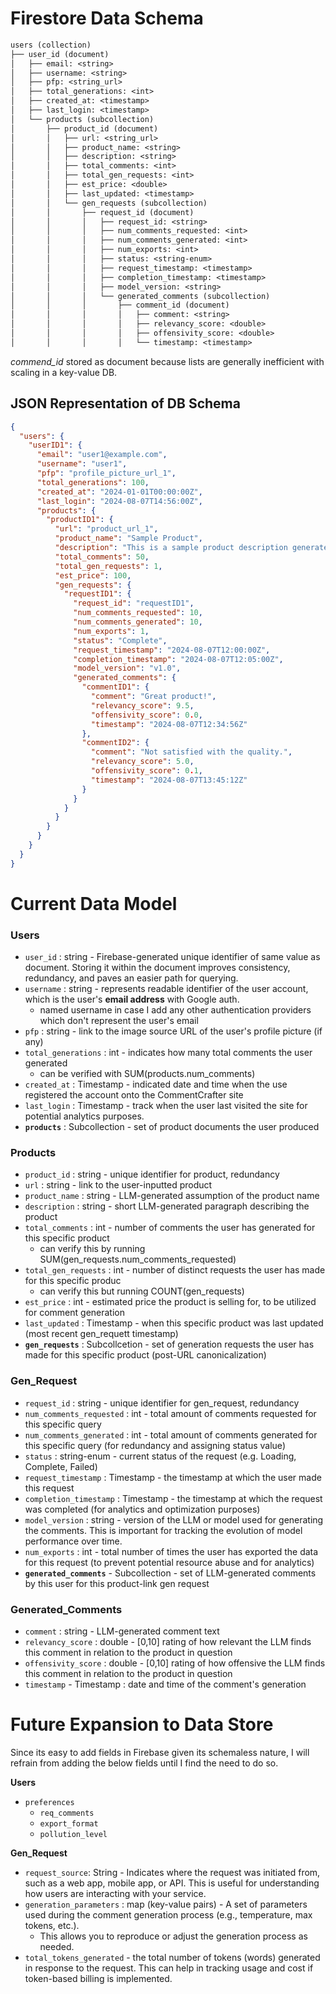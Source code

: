 # Firestore Data Schema

```lisp
users (collection)
├── user_id (document)
│   ├── email: <string>
│   ├── username: <string>
│   ├── pfp: <string_url>
│   ├── total_generations: <int>
│   ├── created_at: <timestamp>
│   ├── last_login: <timestamp>
│   └── products (subcollection)
│       ├── product_id (document)
│       │   ├── url: <string_url>
│       │   ├── product_name: <string>
│       │   ├── description: <string>
│       │   ├── total_comments: <int>
│       │   ├── total_gen_requests: <int>
│       │   ├── est_price: <double>
│       │   ├── last_updated: <timestamp>
│       │   └── gen_requests (subcollection)
│       │       ├── request_id (document)
│       │       │   ├── request_id: <string>
│       │       │   ├── num_comments_requested: <int>
│       │       │   ├── num_comments_generated: <int>
│       │       │   ├── num_exports: <int>
│       │       │   ├── status: <string-enum>
│       │       │   ├── request_timestamp: <timestamp>
│       │       │   ├── completion_timestamp: <timestamp>
│       │       │   ├── model_version: <string>
│       │       │   └── generated_comments (subcollection)
│       │       │       ├── comment_id (document)
│       │       │       │   ├── comment: <string>
│       │       │       │   ├── relevancy_score: <double>
│       │       │       │   ├── offensivity_score: <double>
│       │       │       │   └── timestamp: <timestamp>
```

_commend_id_ stored as document because lists are generally inefficient with scaling in a key-value DB.

## JSON Representation of DB Schema

```json
{
  "users": {
    "userID1": {
      "email": "user1@example.com",
      "username": "user1",
      "pfp": "profile_picture_url_1",
      "total_generations": 100,
      "created_at": "2024-01-01T00:00:00Z",
      "last_login": "2024-08-07T14:56:00Z",
      "products": {
        "productID1": {
          "url": "product_url_1",
          "product_name": "Sample Product",
          "description": "This is a sample product description generated by LLM.",
          "total_comments": 50,
          "total_gen_requests": 1,
          "est_price": 100,
          "gen_requests": {
            "requestID1": {
              "request_id": "requestID1",
              "num_comments_requested": 10,
              "num_comments_generated": 10,
              "num_exports": 1,
              "status": "Complete",
              "request_timestamp": "2024-08-07T12:00:00Z",
              "completion_timestamp": "2024-08-07T12:05:00Z",
              "model_version": "v1.0",
              "generated_comments": {
                "commentID1": {
                  "comment": "Great product!",
                  "relevancy_score": 9.5,
                  "offensivity_score": 0.0,
                  "timestamp": "2024-08-07T12:34:56Z"
                },
                "commentID2": {
                  "comment": "Not satisfied with the quality.",
                  "relevancy_score": 5.0,
                  "offensivity_score": 0.1,
                  "timestamp": "2024-08-07T13:45:12Z"
                }
              }
            }
          }
        }
      }
    }
  }
}
```

# Current Data Model

### **Users**
- `user_id` : string - Firebase-generated unique identifier of same value as document. Storing it within the document improves consistency, redundancy, and paves an easier path for querying.
- `username` : string - represents readable identifier of the user account, which is the user's **email address** with Google auth.
    - named username in case I add any other authentication providers which don't represent the user's email
- `pfp` : string - link to the image source URL of the user's profile picture (if any)
- `total_generations` : int - indicates how many total comments the user generated
    - can be verified with SUM(products.num_comments)
- `created_at` : Timestamp - indicated date and time when the use registered the account onto the CommentCrafter site
- `last_login` : Timestamp - track when the user last visited the site for potential analytics purposes.
- **`products`** : Subcollection - set of product documents the user produced

### **Products**
- `product_id` : string - unique identifier for product, redundancy
- `url` : string - link to the user-inputted product
- `product_name` : string - LLM-generated assumption of the product name 
- `description` : string - short LLM-generated paragraph describing the product
- `total_comments` : int - number of comments the user has generated for this specific product
    - can verify this by running SUM(gen_requests.num_comments_requested)
- `total_gen_requests` : int - number of distinct requests the user has made for this specific produc
    - can verify this but running COUNT(gen_requests)
- `est_price` : int - estimated price the product is selling for, to be utilized for comment generation
- `last_updated` : Timestamp - when this specific product was last updated (most recent gen_requett timestamp)
- **`gen_requests`** : Subcollcetion - set of generation requests the user has made for this specific product (post-URL canonicalization)

### **Gen_Request**
- `request_id` : string - unique identifier for gen_request, redundancy
- `num_comments_requested` : int - total amount of comments requested for this specific query
- `num_comments_generated` : int - total amount of comments generated for this specific query (for redundancy and assigning status value)
- `status` : string-enum - current status of the request (e.g. Loading, Complete, Failed)
- `request_timestamp` : Timestamp - the timestamp at which the user made this request
- `completion_timestamp` : Timestamp - the timestamp at which the request was completed (for analytics and optimization purposes)
- `model_version` : string - version of the LLM or model used for generating the comments. This is important for tracking the evolution of model performance over time.
- `num_exports` : int - total number of times the user has exported the data for this request (to prevent potential resource abuse and for analytics)
- **`generated_comments`** - Subcollection - set of LLM-generated comments by this user for this product-link gen request


### **Generated_Comments**
- `comment` : string - LLM-generated comment text
- `relevancy_score` : double - [0,10] rating of how relevant the LLM finds this comment in relation to the product in question
- `offensivity_score` : double - [0,10] rating of how offensive the LLM finds this comment in relation to the product in question
- `timestamp` - Timestamp : date and time of the comment's generation

# Future Expansion to Data Store

Since its easy to add fields in Firebase given its schemaless nature, I will refrain from adding the below fields until I find the need to do so.

**Users**
- `preferences`
    - `req_comments`
    - `export_format`
    - `pollution_level`

**Gen_Request**
- `request_source`: String - Indicates where the request was initiated from, such as a web app, mobile app, or API. This is useful for understanding how users are interacting with your service.
- `generation_parameters` : map (key-value pairs) - A set of parameters used during the comment generation process (e.g., temperature, max tokens, etc.).
  - This allows you to reproduce or adjust the generation process as needed.
- `total_tokens_generated` - the total number of tokens (words) generated in response to the request. This can help in tracking usage and cost if token-based billing is implemented.

